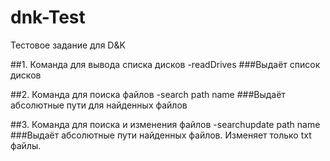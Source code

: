 # dnk-Test
Тестовое задание для D&amp;K

##1. Команда для вывода списка дисков -readDrives
###Выдаёт список дисков

##2. Команда для поиска файлов -search path name
###Выдаёт абсолютные пути для найденных файлов

##3. Команда для поиска и изменения файлов -searchupdate path name
###Выдаёт абсолютные пути найденных файлов. 
Изменяет только txt файлы.
